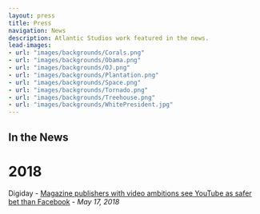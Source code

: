 ```yaml
---
layout: press
title: Press
navigation: News
description: Atlantic Studios work featured in the news.
lead-images:
- url: "images/backgrounds/Corals.png"
- url: "images/backgrounds/Obama.png"
- url: "images/backgrounds/OJ.png"
- url: "images/backgrounds/Plantation.png"
- url: "images/backgrounds/Space.png"
- url: "images/backgrounds/Tornado.png"
- url: "images/backgrounds/Treehouse.png"
- url: "images/backgrounds/WhitePresident.jpg"
---
```

## In the News

# 2018

Digiday - [Magazine publishers with video ambitions see YouTube as safer bet than Facebook](https://digiday.com/media/reliable-smaller-video-publishers-see-youtube-safe-harbor/) - _May 17, 2018_
